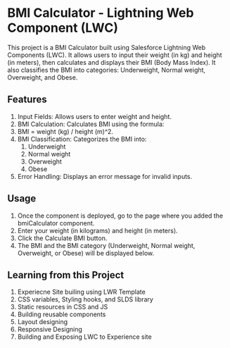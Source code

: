 # BMI Calculator - Lightning Web Component (LWC)

This project is a BMI Calculator built using Salesforce Lightning Web Components (LWC). It allows users to input their weight (in kg) and height (in meters), then calculates and displays their BMI (Body Mass Index). It also classifies the BMI into categories: Underweight, Normal weight, Overweight, and Obese.

## Features

  1. Input Fields: Allows users to enter weight and height.
  2. BMI Calculation: Calculates BMI using the formula:
  3. BMI = weight (kg) / height (m)^2.
  4. BMI Classification: Categorizes the BMI into:
     1. Underweight
     2. Normal weight
     3. Overweight
     4. Obese
  6. Error Handling: Displays an error message for invalid inputs.

## Usage

1. Once the component is deployed, go to the page where you added the bmiCalculator component.
2. Enter your weight (in kilograms) and height (in meters).
3. Click the Calculate BMI button.
4. The BMI and the BMI category (Underweight, Normal weight, Overweight, or Obese) will be displayed below.

## Learning from this Project

1. Experiecne Site builing using LWR Template
2. CSS variables, Styling hooks, and SLDS library
3. Static resources in CSS and JS
4. Building reusable components
5. Layout designing
6. Responsive Designing
7. Building and Exposing LWC to Experience site

